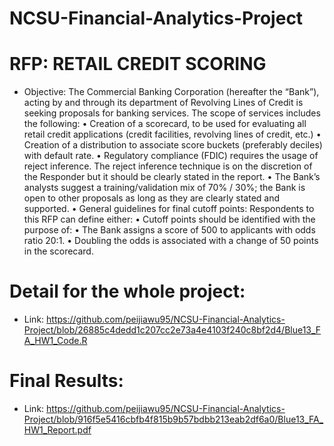 # NCSU-Financial-Analytics-Project

# RFP: RETAIL CREDIT SCORING
* Objective:
The Commercial Banking Corporation (hereafter the “Bank”), acting by and through its department of Revolving Lines of Credit is seeking proposals for banking services. The scope of services includes the following:
• Creation of a scorecard, to be used for evaluating all retail credit applications (credit facilities, revolving lines of credit, etc.)
• Creation of a distribution to associate score buckets (preferably deciles) with default rate.
• Regulatory compliance (FDIC) requires the usage of reject inference. The reject inference technique is on the discretion of the Responder but it should be clearly stated in the report.
• The Bank’s analysts suggest a training/validation mix of 70% / 30%; the Bank is open to other
proposals as long as they are clearly stated and supported.
• General guidelines for final cutoff points: Respondents to this RFP can define either:
• Cutoff points should be identified with the purpose of:
• The Bank assigns a score of 500 to applicants with odds ratio 20:1.
• Doubling the odds is associated with a change of 50 points in the scorecard.

  
# Detail for the whole project:
* Link: https://github.com/peijiawu95/NCSU-Financial-Analytics-Project/blob/26885c4dedd1c207cc2e73a4e4103f240c8bf2d4/Blue13_FA_HW1_Code.R


# Final Results:
* Link: https://github.com/peijiawu95/NCSU-Financial-Analytics-Project/blob/916f5e5416cbfb4f815b9b57bdbb213eab2df6a0/Blue13_FA_HW1_Report.pdf

